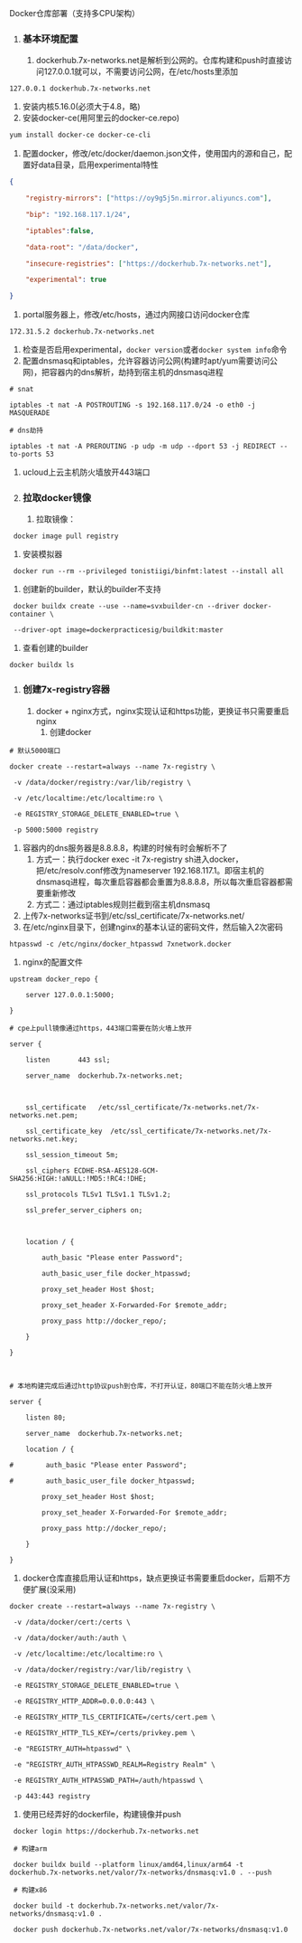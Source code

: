 Docker仓库部署（支持多CPU架构）

1. ### 基本环境配置

   1. dockerhub.7x-networks.net是解析到公网的。仓库构建和push时直接访问127.0.0.1就可以，不需要访问公网，在/etc/hosts里添加

```Plain%20Text
127.0.0.1 dockerhub.7x-networks.net
```

1. 安装内核5.16.0(必须大于4.8，略)
2. 安装docker-ce(用阿里云的docker-ce.repo)

```Bash
yum install docker-ce docker-ce-cli
```

1. 配置docker，修改/etc/docker/daemon.json文件，使用国内的源和自己，配置好data目录，启用experimental特性

```JSON
{

    "registry-mirrors": ["https://oy9g5j5n.mirror.aliyuncs.com"],       

    "bip": "192.168.117.1/24",

    "iptables":false,

    "data-root": "/data/docker",

    "insecure-registries": ["https://dockerhub.7x-networks.net"],

    "experimental": true

}
```

1. portal服务器上，修改/etc/hosts，通过内网接口访问docker仓库

```Plain%20Text
172.31.5.2 dockerhub.7x-networks.net
```

1. 检查是否启用experimental，`docker version`或者`docker system info`命令
2. 配置dnsmasq和iptables，允许容器访问公网(构建时apt/yum需要访问公网)，把容器内的dns解析，劫持到宿主机的dnsmasq进程

```Shell
# snat

iptables -t nat -A POSTROUTING -s 192.168.117.0/24 -o eth0 -j MASQUERADE

# dns劫持

iptables -t nat -A PREROUTING -p udp -m udp --dport 53 -j REDIRECT --to-ports 53
```

1. ucloud上云主机防火墙放开443端口

1. ### 拉取docker镜像

   1. 拉取镜像：

```Shell
 docker image pull registry
```

1. 安装模拟器

```Shell
 docker run --rm --privileged tonistiigi/binfmt:latest --install all
```

1. 创建新的builder，默认的builder不支持

```Shell
 docker buildx create --use --name=svxbuilder-cn --driver docker-container \ 

 --driver-opt image=dockerpracticesig/buildkit:master
```

1. 查看创建的builder

```Shell
docker buildx ls
```

1. ### 创建7x-registry容器

   1. docker + nginx方式，nginx实现认证和https功能，更换证书只需要重启nginx
      1. 创建docker

```Shell
# 默认5000端口

docker create --restart=always --name 7x-registry \

 -v /data/docker/registry:/var/lib/registry \

 -v /etc/localtime:/etc/localtime:ro \

 -e REGISTRY_STORAGE_DELETE_ENABLED=true \

 -p 5000:5000 registry
```

1. 容器内的dns服务器是8.8.8.8，构建的时候有时会解析不了
   1. 方式一：执行docker exec -it 7x-registry sh进入docker，把/etc/resolv.conf修改为nameserver 192.168.117.1。即宿主机的dnsmasq进程，每次重启容器都会重置为8.8.8.8，所以每次重启容器都需要重新修改
   2. 方式二：通过iptables规则拦截到宿主机dnsmasq
2. 上传7x-networks证书到/etc/ssl_certificate/7x-networks.net/
3. 在/etc/nginx目录下，创建nginx的基本认证的密码文件，然后输入2次密码

```Shell
htpasswd -c /etc/nginx/docker_htpasswd 7xnetwork.docker
```

1. nginx的配置文件

```Nginx
upstream docker_repo {

    server 127.0.0.1:5000;

}

# cpe上pull镜像通过https，443端口需要在防火墙上放开

server {

    listen       443 ssl;

    server_name  dockerhub.7x-networks.net;



    ssl_certificate   /etc/ssl_certificate/7x-networks.net/7x-networks.net.pem;

    ssl_certificate_key  /etc/ssl_certificate/7x-networks.net/7x-networks.net.key;

    ssl_session_timeout 5m;

    ssl_ciphers ECDHE-RSA-AES128-GCM-SHA256:HIGH:!aNULL:!MD5:!RC4:!DHE;

    ssl_protocols TLSv1 TLSv1.1 TLSv1.2;

    ssl_prefer_server_ciphers on;



    location / {

        auth_basic "Please enter Password";

        auth_basic_user_file docker_htpasswd;

        proxy_set_header Host $host;

        proxy_set_header X-Forwarded-For $remote_addr;

        proxy_pass http://docker_repo/;

    }

}



# 本地构建完成后通过http协议push到仓库，不打开认证，80端口不能在防火墙上放开

server {

    listen 80;

    server_name  dockerhub.7x-networks.net;

    location / {

#        auth_basic "Please enter Password";

#        auth_basic_user_file docker_htpasswd;

        proxy_set_header Host $host;

        proxy_set_header X-Forwarded-For $remote_addr;

        proxy_pass http://docker_repo/;

    }

}
```

1. docker仓库直接启用认证和https，缺点更换证书需要重启docker，后期不方便扩展(没采用)

```Shell
docker create --restart=always --name 7x-registry \

 -v /data/docker/cert:/certs \

 -v /data/docker/auth:/auth \

 -v /etc/localtime:/etc/localtime:ro \

 -v /data/docker/registry:/var/lib/registry \

 -e REGISTRY_STORAGE_DELETE_ENABLED=true \

 -e REGISTRY_HTTP_ADDR=0.0.0.0:443 \

 -e REGISTRY_HTTP_TLS_CERTIFICATE=/certs/cert.pem \

 -e REGISTRY_HTTP_TLS_KEY=/certs/privkey.pem \

 -e "REGISTRY_AUTH=htpasswd" \

 -e "REGISTRY_AUTH_HTPASSWD_REALM=Registry Realm" \

 -e REGISTRY_AUTH_HTPASSWD_PATH=/auth/htpasswd \

 -p 443:443 registry
```

1. 使用已经弄好的dockerfile，构建镜像并push

```Shell
 docker login https://dockerhub.7x-networks.net

 # 构建arm

 docker buildx build --platform linux/amd64,linux/arm64 -t dockerhub.7x-networks.net/valor/7x-networks/dnsmasq:v1.0 . --push

 # 构建x86

 docker build -t dockerhub.7x-networks.net/valor/7x-networks/dnsmasq:v1.0 .

 docker push dockerhub.7x-networks.net/valor/7x-networks/dnsmasq:v1.0

 
```